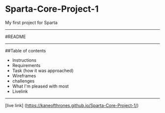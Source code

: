 # Sparta-Core-Project-1
My first project for Sparta

***

#README 

***

##Table of contents 
* Instructions
* Requirements
* Task (how it was approached)
* Wireframes
* challenges
* What I'm pleased with most
* Livelink

***

[live link] (https://kaneofthrones.github.io/Sparta-Core-Project-1/)
